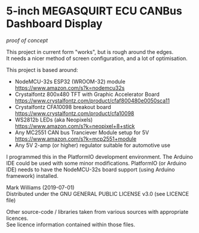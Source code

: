
# 5-inch MEGASQUIRT ECU CANBus Dashboard Display

*proof of concept*

 This project in current form "works", but is rough around the edges.  
 It needs a nicer method of screen configuration, and a lot of optimisation.

 This project is based around:
 - NodeMCU-32s ESP32 (WROOM-32) module  
https://www.amazon.com/s?k=nodemcu32s
 - Crystalfontz 800x480 TFT with Graphic Accelerator Board  
https://www.crystalfontz.com/product/cfaf800480e0050sca11
 - Crystalfontz CFA10098 breakout board  
https://www.crystalfontz.com/product/cfa10098
 - WS2812b LEDs (aka Neopixels)  
https://www.amazon.com/s?k=neopixel+8+stick
 - Any MC2551 CAN bus Tranciever Module setup for 5V  
https://www.amazon.com/s?k=mcp2551+module
 - Any 5V 2-amp (or higher) regulator suitable for automotive use

 I programmed this in the PlatformIO development environment.
 The Arduino IDE could be used with some minor modifications.
 PlatformIO (or Arduino IDE) needs to have the NodeMCU-32s board support (using Arduino framework)
 installed.

 Mark Williams (2019-07-01)  
 Distributed under the GNU GENERAL PUBLIC LICENSE v3.0 (see LICENCE file)

 Other source-code / libraries taken from various sources with appropriate licences.  
 See licence information contained within those files.
